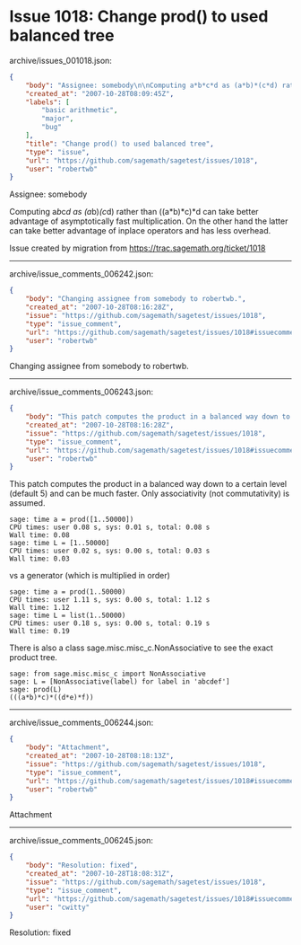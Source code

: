 # Issue 1018: Change prod() to used balanced tree

archive/issues_001018.json:
```json
{
    "body": "Assignee: somebody\n\nComputing a*b*c*d as (a*b)*(c*d) rather than ((a*b)*c)*d can take better advantage of asymptotically fast multiplication. On the other hand the latter can take better advantage of inplace operators and has less overhead. \n\nIssue created by migration from https://trac.sagemath.org/ticket/1018\n\n",
    "created_at": "2007-10-28T08:09:45Z",
    "labels": [
        "basic arithmetic",
        "major",
        "bug"
    ],
    "title": "Change prod() to used balanced tree",
    "type": "issue",
    "url": "https://github.com/sagemath/sagetest/issues/1018",
    "user": "robertwb"
}
```
Assignee: somebody

Computing a*b*c*d as (a*b)*(c*d) rather than ((a*b)*c)*d can take better advantage of asymptotically fast multiplication. On the other hand the latter can take better advantage of inplace operators and has less overhead. 

Issue created by migration from https://trac.sagemath.org/ticket/1018





---

archive/issue_comments_006242.json:
```json
{
    "body": "Changing assignee from somebody to robertwb.",
    "created_at": "2007-10-28T08:16:28Z",
    "issue": "https://github.com/sagemath/sagetest/issues/1018",
    "type": "issue_comment",
    "url": "https://github.com/sagemath/sagetest/issues/1018#issuecomment-6242",
    "user": "robertwb"
}
```

Changing assignee from somebody to robertwb.



---

archive/issue_comments_006243.json:
```json
{
    "body": "This patch computes the product in a balanced way down to a certain level (default 5) and can be much faster. Only associativity (not commutativity) is assumed. \n\n\n```\nsage: time a = prod([1..50000])\nCPU times: user 0.08 s, sys: 0.01 s, total: 0.08 s\nWall time: 0.08\nsage: time L = [1..50000]\nCPU times: user 0.02 s, sys: 0.00 s, total: 0.03 s\nWall time: 0.03\n\n```\n\n\nvs a generator (which is multiplied in order)\n\n\n```\nsage: time a = prod(1..50000)\nCPU times: user 1.11 s, sys: 0.00 s, total: 1.12 s\nWall time: 1.12\nsage: time L = list(1..50000)\nCPU times: user 0.18 s, sys: 0.00 s, total: 0.19 s\nWall time: 0.19\n```\n\n\nThere is also a class sage.misc.misc_c.NonAssociative to see the exact product tree. \n\n```\nsage: from sage.misc.misc_c import NonAssociative\nsage: L = [NonAssociative(label) for label in 'abcdef']\nsage: prod(L)\n(((a*b)*c)*((d*e)*f))\n```\n",
    "created_at": "2007-10-28T08:16:28Z",
    "issue": "https://github.com/sagemath/sagetest/issues/1018",
    "type": "issue_comment",
    "url": "https://github.com/sagemath/sagetest/issues/1018#issuecomment-6243",
    "user": "robertwb"
}
```

This patch computes the product in a balanced way down to a certain level (default 5) and can be much faster. Only associativity (not commutativity) is assumed. 


```
sage: time a = prod([1..50000])
CPU times: user 0.08 s, sys: 0.01 s, total: 0.08 s
Wall time: 0.08
sage: time L = [1..50000]
CPU times: user 0.02 s, sys: 0.00 s, total: 0.03 s
Wall time: 0.03

```


vs a generator (which is multiplied in order)


```
sage: time a = prod(1..50000)
CPU times: user 1.11 s, sys: 0.00 s, total: 1.12 s
Wall time: 1.12
sage: time L = list(1..50000)
CPU times: user 0.18 s, sys: 0.00 s, total: 0.19 s
Wall time: 0.19
```


There is also a class sage.misc.misc_c.NonAssociative to see the exact product tree. 

```
sage: from sage.misc.misc_c import NonAssociative
sage: L = [NonAssociative(label) for label in 'abcdef']
sage: prod(L)
(((a*b)*c)*((d*e)*f))
```




---

archive/issue_comments_006244.json:
```json
{
    "body": "Attachment",
    "created_at": "2007-10-28T08:18:13Z",
    "issue": "https://github.com/sagemath/sagetest/issues/1018",
    "type": "issue_comment",
    "url": "https://github.com/sagemath/sagetest/issues/1018#issuecomment-6244",
    "user": "robertwb"
}
```

Attachment



---

archive/issue_comments_006245.json:
```json
{
    "body": "Resolution: fixed",
    "created_at": "2007-10-28T18:08:31Z",
    "issue": "https://github.com/sagemath/sagetest/issues/1018",
    "type": "issue_comment",
    "url": "https://github.com/sagemath/sagetest/issues/1018#issuecomment-6245",
    "user": "cwitty"
}
```

Resolution: fixed
